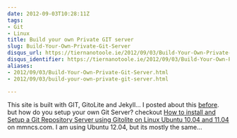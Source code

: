 ```yaml
---
date: 2012-09-03T10:28:11Z
tags:
- Git
- Linux
title: Build your own Private GIT server
slug: Build-Your-Own-Private-Git-Server
disqus_url: https://tiernanotoole.ie/2012/09/03/Build-Your-Own-Private-Git-Server.html
disqus_identifier: https://tiernanotoole.ie/2012/09/03/Build-Your-Own-Private-Git-Server.html
aliases:
- 2012/09/03/Build-Your-Own-Private-Git-Server.html
- 2012/09/03/build-your-own-private-git-server.html

---
```

 
 
 
 
 
 

This site is built with GIT, GitoLite and Jekyll... I posted about this [before][1]. but how do you setup your own Git Server? checkout [How to install and Setup a Git Repository Server using Gitolite on Linux Ubuntu 10.04 and 11.04][2] on mmncs.com. I am using Ubuntu 12.04, but its mostly the same...

[1]:http://tiernanotoole.ie/2012/08/29/NewSite.html
[2]:http://www.mmncs.com/2011/07/how-to-install-and-setup-a-git-repository-server-using-gitolite-on-linux-ubuntu-11-04-server-and-client/
